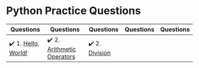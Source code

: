 # Python Practice Questions

| Questions | Questions | Questions | Questions | Questions |
| ----- | ----- | ----- | ----- | ----- |
| :heavy_check_mark: 1. [Hello, World!](hello-world.py) | :heavy_check_mark: 2. [Arithmetic Operators](arithmetic-operators.py) | :heavy_check_mark: 2. [Division](python-division.py) |
